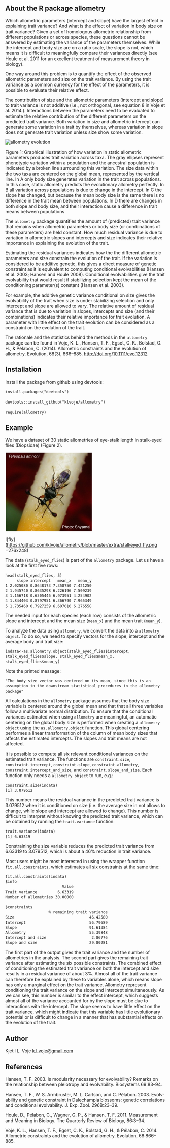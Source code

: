 ## About the R package allometry 

Which allometric parameters (intercept and slope) have the largest effect in explaining trait variance? And what is the effect of variation in body size on trait variance? Given a set of homologous allometric relationship from different populations or across species, these questions cannot be answered by estimating the variance of the parameters themselves. While the intercept and body size are on a ratio scale, the slope is not, which means it is difficult to meaningfully compare their variances directly (see Houle et al. 2011 for an excellent treatment of measurement theory in biology). 

One way around this problem is to quantify the effect of the observed allometric parameters and size on the trait variance. By using the trait variance as a common currency for the effect of the parameters, it is possible to evaluate their relative effect.  

The contribution of size and the allometric parameters (intercept and slope) to trait variance is not additive (i.e., not orthogonal, see equation 8 in Voje et al. 2014.). Interactions between the parameters need to be evaluated to estimate the relative contribution of the different parameters on the predicted trait variance. Both variation in size and allometric intercept can generate some variation in a trait by themselves, whereas variation in slope does not generate trait variation unless size show some variation.

![allometry evolution](https://github.com/klvoje/allometry/blob/master/extra/allometry_evolution.png=)

Figure 1: Graphical illustration of how variation in static allometric parameters produces trait variation across taxa. The gray ellipses represent phenotypic variation within a population and the ancestral population is indicated by a broken line surrounding this variation. The size data within the two taxa are centered on the global mean, represented by the vertical line. In A only body size generates variation in the trait across populations. In this case, static allometry predicts the evolutionary allometry perfectly. In B all variation across populations is due to change in the intercept. In C the slope has changed, but because the mean body size is the same there is no difference in the trait mean between populations. In D there are changes in both slope and body size, and their interaction cause a difference in trait means between populations

The `allometry` package quantifies the amount of (predicted) trait variance that remains when allometric parameters or body size (or combinations of these parameters) are held constant. How much residual variance is due to variation in allometric slopes and intercepts and size indicates their relative importance in explaining the evolution of the trait.

Estimating the residual variances indicates how the the different allometric parameters and size constrain the evolution of the trait. If the variation is considered to be additive genetic, this gives a direct measure of genetic constraint as it is equivalent to computing conditional evolvabilities (Hansen et al. 2003; Hansen and Houle 2008). Conditional evolvabilities give the trait evolvability that would result if stabilizing selection kept the mean of the conditioning parameter(s) constant (Hansen et al. 2003). 

For example, the additive genetic variance conditional on size gives the evolvability of the trait when size is under stabilizing selection and only intercept and slope are allowed to vary. The relative amount of residual variance that is due to variation in  slopes, intercepts and size (and their combinations) indicates their relative importance for trait evolution. A parameter with little effect on the trait evolution can be considered as a constraint on the evolution of the trait. 

The rationale and the statistics behind the methods in the `allometry` package can be found in Voje, K. L., Hansen, T. F., Egset, C. K., Bolstad, G. H., & Pélabon, C. (2014). Allometric constraints and the evolution of allometry. Evolution, 68(3), 866–885. http://doi.org/10.1111/evo.12312


## Installation

Install the package from github using devtools:

```
install.packages("devtools")

devtools::install_github("klvoje/allometry")

require(allometry)
```


## Example

We have a dataset of 30 static allometries of eye-stalk length in stalk-eyed flies (Diopsidae) (Figure 2). 

<img src="https://github.com/klvoje/allometry/blob/master/extra/stalkeyed_fly.png" alt="fly" width="276"/>

![fly](https://github.com/klvoje/allometry/blob/master/extra/stalkeyed_fly.png =276x248)

The data (`stalk_eyed_flies`) is part of the `allometry` package. Let us have a look at the first five rows:

```
head(stalk_eyed_flies, 5)
     slope intercept   mean_x   mean_y
1 2.025080 0.8648173 7.358750 7.421250
2 1.945740 0.8635298 6.226196 7.509239
3 1.156718 0.6305446 6.973951 4.254902
4 1.844403 0.8797951 6.366790 7.965349
5 1.735460 0.7927259 6.607010 6.276558
```

The needed input for each species (each row) consists of the allometric slope and intercept and the mean size (`mean_x`) and the mean trait (`mean_y`). 

To analyze the data using `allometry`, we convert the data into a `allometry object`. To do so, we need to specify vectors for the slope, intercept and the average body and trait size:

```
indata<-as.allometry.object(stalk_eyed_flies$intercept, stalk_eyed_flies$slope, stalk_eyed_flies$mean_x, stalk_eyed_flies$mean_y)   
```

Note the printed message:

```
"The body size vector was centered on its mean, since this is an assumption in the downstream statistical procedures in the allometry package" 
```

All calculations in the `allometry` package assumes that the body size variable is centered around the global mean and that that all three variables follow a multivariate normal distribution. To ensure that the conditional variances estimated when using `allometry` are meaningful, an automatic centering on the global body size is performed when creating a `allometry object` using the `as.allometry.object` function. This global centering performes a linear transformation of the column of mean body sizes that affects the estimated intercepts. The slopes and trait means are not affected.

It is possible to compute all six relevant conditional variances on the estimated trait variance. The functions are `constraint.size`, `constraint.intercept`, `constraint.slope`, `constraint.allometry`, `constraint.intercept_and_size`, and `constraint.slope_and_size`. Each function only needs a `allometry object` to run, e.g.: 

```
constraint.size(indata)
[1] 3.079512 
``` 

This number means the residual variance in the predicted trait variance is 3.079512 when it is conditioned on size (i.e. the average size in not allows to change, while slope and intercept are allowed to change). This number is difficult to interpret without knowing the predicted trait variance, which can be obtained by running the `trait.variance` function:

```
trait.variance(indata)
[1] 6.63319
```  

Constraining the size variable reduces the predicted trait variance from 6.63319 to 3.079512, which is about a 46% reduction in trait variance.   

Most users might be most interested in using the wrapper function `fit.all.constraints`, which estimates all six constraints at the same time:

```
fit.all.constraints(indata)
$info
                         Value
Trait variance         6.63319
Number of allometries 30.00000

$constraints
                   % remaining trait variance
Size                                 46.42580
Intercept                            56.79689
Slope                                91.61384
Allometry                            55.39848
Intercept and size                    2.86776
Slope and size                       29.80281
```

The first part of the output gives the trait variance and the number of allometries in the analysis. The second part gives the remaining trait variance after estimating the six possible constraints. The combined effect of conditioning the estimated trait variance on both the intercept and size results in a residual variance of about 3%. Almost all of the trait variance can therefore be explained by these to variables alone, which means slope has only a marginal effect on the trait variance. Allometry represent conditioning the trait variance on the slope and intercept simultaneously. As we can see, this number is similar to the effect intercept, which suggests almost all of the variance accounted for by the slope must be due to interactions with the intercept. The slope seems to have little effect on the trait variance, which might indicate that this variable has little evolutionary potential or is difficult to change in a manner that has substantial effects on the evolution of the trait. 
   


## Author

Kjetil L. Voje <k.l.voje@gmail.com>


## References

Hansen, T. F. 2003. Is modularity necessary for evolvability? Remarks on the relationship  between pleiotropy and evolvability. Biosystems 69:83–94.

Hansen, T. F., W. S. Armbruster, M. L. Carlson, and C. Pélabon. 2003. Evolv- ability and genetic constraint in Dalechampia blossoms: genetic correlations and conditional evolvability. J. Exp. Zool. 296B:23–39.

Houle, D., Pélabon, C., Wagner, G. P., & Hansen, T. F. 2011. Measurement and Meaning in Biology. The Quarterly Review of Biology, 86:3–34. 

Voje, K. L., Hansen, T. F., Egset, C. K., Bolstad, G. H., & Pélabon, C. 2014. Allometric constraints and the evolution of allometry. Evolution, 68:866–885.


